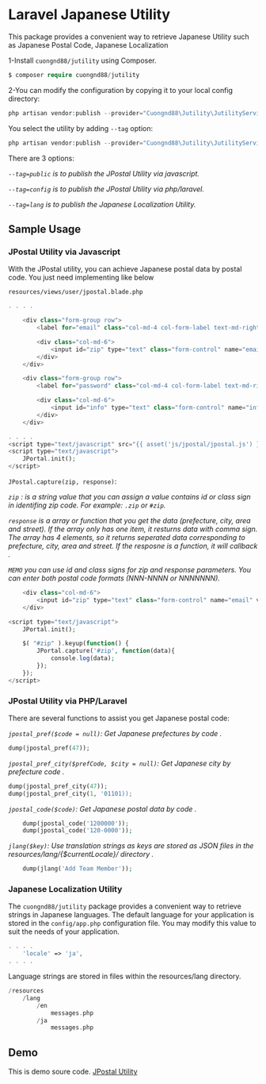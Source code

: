 # Laravel Japanese Utility

This package provides a convenient way to retrieve Japanese Utility such as Japanese Postal Code, Japanese Localization

1-Install `cuongnd88/jutility` using Composer.

```php
$ composer require cuongnd88/jutility
```

2-You can modify the configuration by copying it to your local config directory:

```php
php artisan vendor:publish --provider="Cuongnd88\Jutility\JutilityServiceProvider"
```

You select the utility by adding `--tag` option:

```php
php artisan vendor:publish --provider="Cuongnd88\Jutility\JutilityServiceProvider" --tag=public
```

There are 3 options:

_`--tag=public` is to publish the JPostal Utility via javascript._

_`--tag=config` is to publish the JPostal Utility via php/laravel._

_`--tag=lang` is to publish the Japanese Localization Utility._


## Sample Usage

### JPostal Utility via Javascript

With the JPostal utility, you can achieve Japanese postal data by postal code. You just need implementing like below 

`resources/views/user/jpostal.blade.php`

```php
. . . .

    <div class="form-group row">
        <label for="email" class="col-md-4 col-form-label text-md-right">{{ __('Post code') }}</label>

        <div class="col-md-6">
            <input id="zip" type="text" class="form-control" name="email" value="" onkeyup="JPortal.capture('#zip', ['#info'])">
        </div>
    </div>

    <div class="form-group row">
        <label for="password" class="col-md-4 col-form-label text-md-right">{{ __('Info') }}</label>

        <div class="col-md-6">
            <input id="info" type="text" class="form-control" name="info">
        </div>
    </div>

. . . .
<script type="text/javascript" src="{{ asset('js/jpostal/jpostal.js') }}"></script>
<script type="text/javascript">
    JPortal.init();
</script>
```

`JPostal.capture(zip, response)`:

_`zip` : is a string value that you can assign a value contains id or class sign in identifing zip code. For example: `.zip` or `#zip`._

_`response` is a array or function that you get the data (prefecture, city, area and street). If the array only has one item, it resturns data with comma sign. The array has 4 elements, so it returns seperated data corresponding to prefecture, city, area and street. If the resposne is a function, it will callback ._

_`MEMO` you can use id and class signs for zip and response parameters. You can enter both postal code formats (NNN-NNNN or NNNNNNN)._

```php
	<div class="col-md-6">
	    <input id="zip" type="text" class="form-control" name="email" value="" onkeyup="JPortal.capture('#zip', ['.prefecture', '.city', '.area', '.street'])">
	</div>
```

```php
<script type="text/javascript">
    JPortal.init();

    $( "#zip" ).keyup(function() {
        JPortal.capture('#zip', function(data){
            console.log(data);
        });
    });
</script>
```

### JPostal Utility via PHP/Laravel

There are several functions to assist you get Japanese postal code:

_`jpostal_pref($code = null)`: Get Japanese prefectures by code ._

```php
dump(jpostal_pref(47));
```

_`jpostal_pref_city($prefCode, $city = null)`: Get Japanese city by prefecture code ._

```php
dump(jpostal_pref_city(47));
dump(jpostal_pref_city(1, '01101));
```

_`jpostal_code($code)`: Get Japanese postal data by code ._

```php
    dump(jpostal_code('1200000'));
    dump(jpostal_code('120-0000'));
```

_`jlang($key)`: Use translation strings as keys are stored as JSON files in the resources/lang/{$currentLocale}/ directory ._

```php
    dump(jlang('Add Team Member'));
```

### Japanese Localization Utility

The `cuongnd88/jutility` package provides a convenient way to retrieve strings in Japanese languages. The default language for your application is stored in the `config/app.php` configuration file. You may modify this value to suit the needs of your application.

```php
. . . .
    'locale' => 'ja',
. . . .
```

Language strings are stored in files within the resources/lang directory.

```php
/resources
    /lang
        /en
            messages.php
        /ja
            messages.php
```

## Demo

This is demo soure code.
[JPostal Utility](https://github.com/cuongnd88/lara-colab/blob/master/alpha/resources/views/user/jpostal.blade.php)

